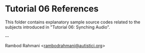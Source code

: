 # Tutorial 06 References

This folder contains explanatory sample source codes related to the subjects introduced in "Tutorial 06: Synching Audio".

--

Rambod Rahmani <<rambodrahmani@autistici.org>>
